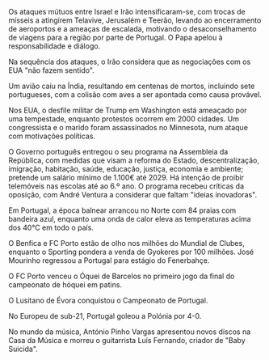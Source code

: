 Os ataques mútuos entre Israel e Irão intensificaram-se, com trocas de mísseis a atingirem Telavive, Jerusalém e Teerão, levando ao encerramento de aeroportos e a ameaças de escalada, motivando o desaconselhamento de viagens para a região por parte de Portugal. O Papa apelou à responsabilidade e diálogo.

Na sequência dos ataques, o Irão considera que as negociações com os EUA "não fazem sentido".

Um avião caiu na Índia, resultando em centenas de mortos, incluindo sete portugueses, com a colisão com aves a ser apontada como causa provável.

Nos EUA, o desfile militar de Trump em Washington está ameaçado por uma tempestade, enquanto protestos ocorrem em 2000 cidades. Um congressista e o marido foram assassinados no Minnesota, num ataque com motivações políticas.

O Governo português entregou o seu programa na Assembleia da República, com medidas que visam a reforma do Estado, descentralização, imigração, habitação, saúde, educação, justiça, economia e ambiente; pretende um salário mínimo de 1.100€ até 2029. Há intenção de proibir telemóveis nas escolas até ao 6.º ano. O programa recebeu críticas da oposição, com André Ventura a considerar que faltam "ideias inovadoras".

Em Portugal, a época balnear arrancou no Norte com 84 praias com bandeira azul, enquanto uma onda de calor eleva as temperaturas acima dos 40°C em todo o país.

O Benfica e FC Porto estão de olho nos milhões do Mundial de Clubes, enquanto o Sporting pondera a venda de Gyokeres por 100 milhões. José Mourinho regressou a Portugal para estágio do Fenerbahçe.

O FC Porto venceu o Óquei de Barcelos no primeiro jogo da final do campeonato de hóquei em patins.

O Lusitano de Évora conquistou o Campeonato de Portugal.

No Europeu de sub-21, Portugal goleou a Polónia por 4-0.

No mundo da música, António Pinho Vargas apresentou novos discos na Casa da Música e morreu o guitarrista Luís Fernando, criador de "Baby Suicida".